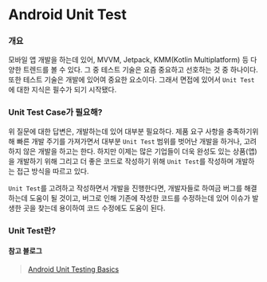 # Android Unit Test

### 개요

<p>

모바일 앱 개발을 하는데 있어, MVVM, Jetpack, KMM(Kotlin Multiplatform) 등 다양한 트렌드를 볼 수 있다. 그 중 테스트 기술은 요즘 중요하고 선호하는 것 중 하나이다. 또한 테스트 기술은 개발에 있어여 중요한 요소이다. 그래서 면접에 있어서 `Unit Test`에 대한 지식은 필수가 되기 시작됐다. 

</p>

### Unit Test Case가 필요해?
<p>

위 질문에 대한 답변은, 개발하는데 있어 대부분 필요하다. 
제품 요구 사항을 충족하기위해 빠른 개발 주기를 가져가면서 대부분 `Unit Test` 범위를 벗어난 개발을 하거나, 고려하지 않은 개발을 하고는 한다. 하지만 이제는 많은 기업들이 더욱 완성도 있는 상품(앱)을 개발하기 위해 그리고 더 좋은 코드로 작성하기 위해 `Unit Test`를  작성하며 개발하는 접근 방식을 따르고 있다.

</p>

<p>

`Unit Test`를 고려하고 작성하면서 개발을 진행한다면, 개발자들로 하여금 버그를 해결하는데 도움이 될 것이고, 버그로 인해 기존에 작성한 코드를 수정하는데 있어 이슈가 발생한 곳을 찾는데 용이하여 코드 수정에도 도움이 된다.

</p>

### Unit Test란?

#### 참고 블로그
> [Android Unit Testing Basics](https://betterprogramming.pub/android-unit-testing-basics-3e7075a432a1)
